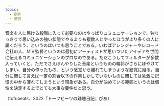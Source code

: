 ```yaml
---
topic:
  - 創作
  - 感覚
---
```

音楽を人に届ける段階に入って必要なのはやっぱりコミュニケーションで、独りっきりで思い込みの強い状態でやるよりも複数人とやったほうがより多くの人に届くだろう、というのはいつも思うことである。いわばアレンジャーやレコード会社の人、ＭＶ監督というのは最初にアーティストが思いついたアイデアを世間に伝えるコミュニケーションのプロなのである。ただこうしてフィルターが多数入っていくと、ただでさえぼんやりした音楽というものの輪郭がさらにぼやけてしまい、自分の作ったもの、という感覚から離れてしまうような錯覚に陥る。自分に関して言えば一定の割合以下の作業しかしていないものに関しては急激に記憶の中から薄れてしまうという現象がある。自分が決めている範囲というのは個性を決定する上でとても大事な要件だと思う。

（tofubeats、2022『トーフビーツの難聴日記』ぴあ）